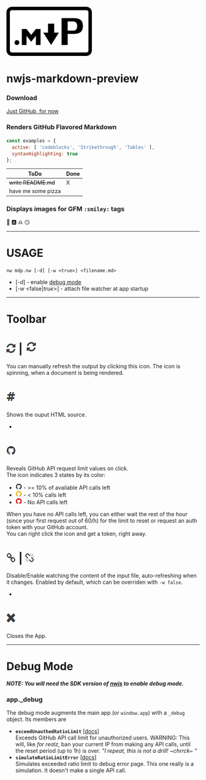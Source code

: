 ![](./img/markdown-preview-mark.png)
# nwjs-markdown-preview

### Download
[Just GitHub, for now](https://github.com/rbeer/nwjs-mdp.git)

### Renders GitHub Flavored Markdown

```js
const examples = {
  active: [ 'codeblocks', 'Strikethrough', 'Tables' ],
  syntaxHighlighting: true
};
```

ToDo | Done
---- | ----
~~write README.md~~ | X
have me some pizza |

### Displays images for GFM `:smiley:` tags
:1st_place_medal: :a: :libra: :smirk:

---

# USAGE
`nw mdp.nw [-d] [-w <true>] <filename.md>`
- \[-_d_\] - enable [debug mode](#debug-mode)
- \[-_w_ \<false|_true_\>\] - attach file watcher at app startup

---

# Toolbar
# ![](./img/refresh.png) | ![](./img/refresh-spin.gif)
You can manually refresh the output by clicking this icon.
The icon is spinning, when a document is being rendered.

# ![](./img/hashtag.png)
Shows the ouput HTML source.

-

# ![](./img/github.png)
Reveals GitHub API request limit values on click.  
The icon indicates 3 states by its color:

  - ![](./img/github_16.png) - >= 10% of available API calls left
  - ![](./img/github_16_warn.png) - < 10% calls left
  - ![](./img/github_16_err.png) - No API calls left

When you have no API calls left, you can either wait the rest of the hour (since your first request out of 60/h) for the limit
to reset or request an auth token with your GitHub account.  
You can right click the icon and get a token, right away.

# ![](./img/chain.png) | ![](./img/chain-broken.png)
Disable/Enable watching the content of the input file, auto-refreshing when it changes.
Enabled by default, which can be overriden with `-w false`.

-

# ![](./img/times.png)
Closes the App.

---

# Debug Mode

***NOTE: You will need the SDK version of [nwjs](https://nwjs.io/) to enable debug mode.***

### 

### app._debug

The debug mode augments the main app (or `window.app`) with a `_debug` object. Its members are

  - **`exceedUnauthedRatioLimit`** [[docs](https://rbeer.github.io/nwjs-mdp/jsdoc/nwjs-mdp/0.1.0/module-_debug.html#.exceedUnauthedRatioLimit)]  
    Exceeds GitHub API call limit for unauthorized users. WARNING: This will, like _for
    realz_, ban your current IP from making any API calls, until the reset period
    (up to 1h) is over. _"I repeat, this is not a drill! ~chrrck~ "_
  - **`simulateRatioLimitError`** [[docs](https://rbeer.github.io/nwjs-mdp/jsdoc/nwjs-mdp/0.1.0/module-_debug.html#.simulateRatioLimitError)]  
    Simulates exceeded ratio limit to debug error page. This one really is a simulation.
    It doesn't make a single API call.
